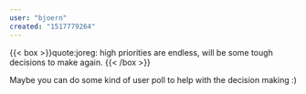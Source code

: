 ```yaml
---
user: "bjoern"
created: "1517779264"
---
```


{{< box >}}quote:joreg:
high priorities are endless, will be some tough decisions to make again.{{< /box >}}

Maybe you can do some kind of user poll to help with the decision making :)
